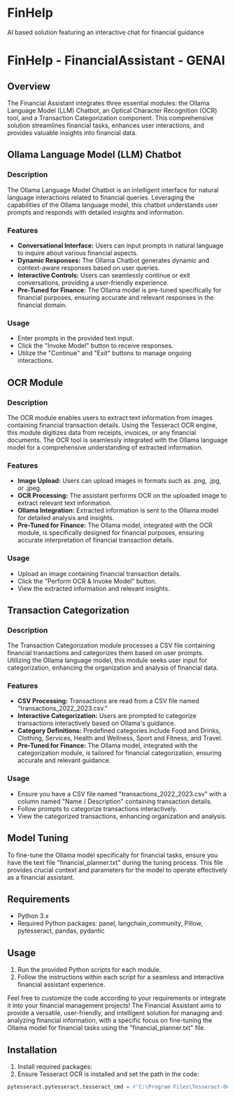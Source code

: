 # FinHelp
AI based solution featuring an interactive chat for financial guidance
# FinHelp - FinancialAssistant - GENAI

## Overview
The Financial Assistant integrates three essential modules: the Ollama Language Model (LLM) Chatbot, an Optical Character Recognition (OCR) tool, and a Transaction Categorization component. This comprehensive solution streamlines financial tasks, enhances user interactions, and provides valuable insights into financial data.

## Ollama Language Model (LLM) Chatbot

### Description
The Ollama Language Model Chatbot is an intelligent interface for natural language interactions related to financial queries. Leveraging the capabilities of the Ollama language model, this chatbot understands user prompts and responds with detailed insights and information.

### Features
- **Conversational Interface:** Users can input prompts in natural language to inquire about various financial aspects.
- **Dynamic Responses:** The Ollama Chatbot generates dynamic and context-aware responses based on user queries.
- **Interactive Controls:** Users can seamlessly continue or exit conversations, providing a user-friendly experience.
- **Pre-Tuned for Finance:** The Ollama model is pre-tuned specifically for financial purposes, ensuring accurate and relevant responses in the financial domain.

### Usage
- Enter prompts in the provided text input.
- Click the "Invoke Model" button to receive responses.
- Utilize the "Continue" and "Exit" buttons to manage ongoing interactions.

## OCR Module

### Description
The OCR module enables users to extract text information from images containing financial transaction details. Using the Tesseract OCR engine, this module digitizes data from receipts, invoices, or any financial documents. The OCR tool is seamlessly integrated with the Ollama language model for a comprehensive understanding of extracted information.

### Features
- **Image Upload:** Users can upload images in formats such as .png, .jpg, or .jpeg.
- **OCR Processing:** The assistant performs OCR on the uploaded image to extract relevant text information.
- **Ollama Integration:** Extracted information is sent to the Ollama model for detailed analysis and insights.
- **Pre-Tuned for Finance:** The Ollama model, integrated with the OCR module, is specifically designed for financial purposes, ensuring accurate interpretation of financial transaction details.

### Usage
- Upload an image containing financial transaction details.
- Click the "Perform OCR & Invoke Model" button.
- View the extracted information and relevant insights.

## Transaction Categorization

### Description
The Transaction Categorization module processes a CSV file containing financial transactions and categorizes them based on user prompts. Utilizing the Ollama language model, this module seeks user input for categorization, enhancing the organization and analysis of financial data.

### Features
- **CSV Processing:** Transactions are read from a CSV file named "transactions_2022_2023.csv."
- **Interactive Categorization:** Users are prompted to categorize transactions interactively based on Ollama's guidance.
- **Category Definitions:** Predefined categories include Food and Drinks, Clothing, Services, Health and Wellness, Sport and Fitness, and Travel.
- **Pre-Tuned for Finance:** The Ollama model, integrated with the categorization module, is tailored for financial categorization, ensuring accurate and relevant guidance.

### Usage
- Ensure you have a CSV file named "transactions_2022_2023.csv" with a column named "Name / Description" containing transaction details.
- Follow prompts to categorize transactions interactively.
- View the categorized transactions, enhancing organization and analysis.

## Model Tuning
To fine-tune the Ollama model specifically for financial tasks, ensure you have the text file "financial_planner.txt" during the tuning process. This file provides crucial context and parameters for the model to operate effectively as a financial assistant.

## Requirements
- Python 3.x
- Required Python packages: panel, langchain_community, Pillow, pytesseract, pandas, pydantic
## Usage
1. Run the provided Python scripts for each module.
2. Follow the instructions within each script for a seamless and interactive financial assistant experience.

Feel free to customize the code according to your requirements or integrate it into your financial management projects! The Financial Assistant aims to provide a versatile, user-friendly, and intelligent solution for managing and analyzing financial information, with a specific focus on fine-tuning the Ollama model for financial tasks using the "financial_planner.txt" file.

## Installation
1. Install required packages:
2. Ensure Tesseract OCR is installed and set the path in the code:
```python
pytesseract.pytesseract.tesseract_cmd = r'C:\Program Files\Tesseract-OCR\tesseract.exe'


